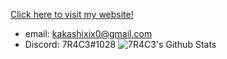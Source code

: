 [Click here to visit my website!](https://7r4c3.github.io/)


- email: kakashixix0@gmail.com
- Discord: 7R4C3#1028
![7R4C3's Github Stats](https://github-readme-stats.vercel.app/api?username=7R4C3&show_icons=true&theme=radical)


